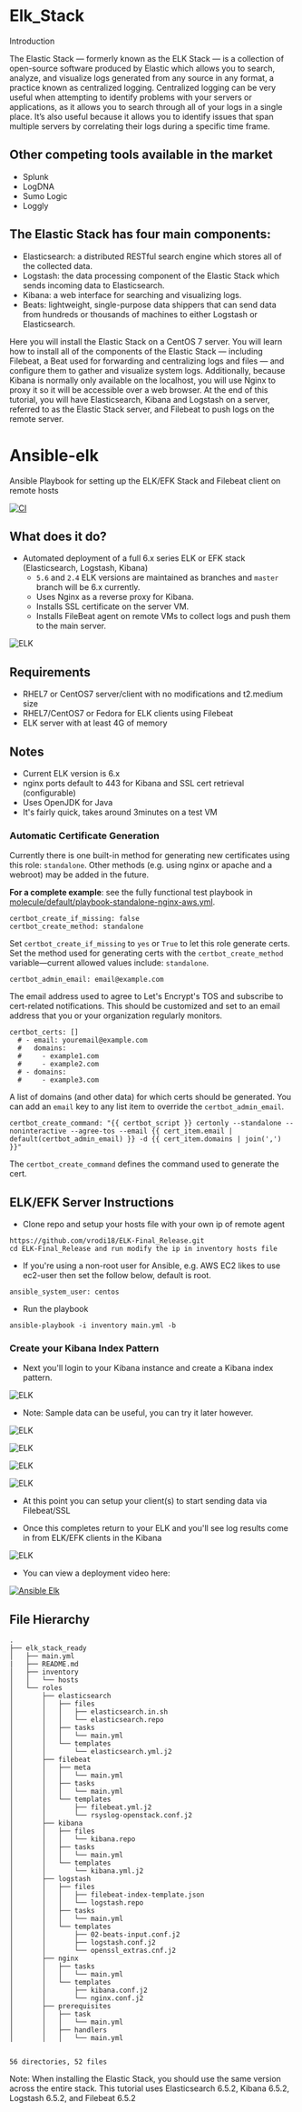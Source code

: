 Elk_Stack
==========
Introduction

The Elastic Stack — formerly known as the ELK Stack — is a collection of open-source software produced by Elastic which allows you to search, analyze, and visualize logs generated from any source in any format, a practice known as centralized logging. Centralized logging can be very useful when attempting to identify problems with your servers or applications, as it allows you to search through all of your logs in a single place. It’s also useful because it allows you to identify issues that span multiple servers by correlating their logs during a specific time frame.

## Other competing tools available in the market
* Splunk
* LogDNA
* Sumo Logic
* Loggly

## The Elastic Stack has four main components:

  * Elasticsearch: a distributed RESTful search engine which stores all of the collected data.
  * Logstash: the data processing component of the Elastic Stack which sends incoming data to Elasticsearch.
  * Kibana: a web interface for searching and visualizing logs.
  * Beats: lightweight, single-purpose data shippers that can send data from hundreds or thousands of machines to either Logstash or Elasticsearch.

Here you will install the Elastic Stack on a CentOS 7 server. You will learn how to install all of the components of the Elastic Stack — including Filebeat, a Beat used for forwarding and centralizing logs and files — and configure them to gather and visualize system logs. Additionally, because Kibana is normally only available on the localhost, you will use Nginx to proxy it so it will be accessible over a web browser. At the end of this tutorial, you will have Elasticsearch, Kibana and Logstash on a  server, referred to as the Elastic Stack server, and Filebeat to push logs on the remote server.



Ansible-elk
===========
Ansible Playbook for setting up the ELK/EFK Stack and Filebeat client on remote hosts


[![CI](https://travis-ci.org/sadsfae/ansible-elk.svg?branch=master)](https://travis-ci.org/sadsfae/ansible-elk)

## What does it do?
   - Automated deployment of a full 6.x series ELK or EFK stack (Elasticsearch, Logstash, Kibana)
     * `5.6` and `2.4` ELK versions are maintained as branches and `master` branch will be 6.x currently.
     * Uses Nginx as a reverse proxy for Kibana.
     * Installs SSL certificate on the server VM. 
     * Installs FileBeat agent on remote VMs to collect logs and push them to the main server.

![ELK](/image/1.png?raw=true "How it works")
     
## Requirements
   - RHEL7 or CentOS7 server/client with no modifications and t2.medium size
   - RHEL7/CentOS7 or Fedora for ELK clients using Filebeat
   - ELK server with at least 4G of memory 
   

## Notes
   - Current ELK version is 6.x 
   - nginx ports default to 443 for Kibana and SSL cert retrieval (configurable)
   - Uses OpenJDK for Java
   - It's fairly quick, takes around 3minutes on a test VM
 
 ### Automatic Certificate Generation

Currently there is one built-in method for generating new certificates using this role: `standalone`. Other methods (e.g. using nginx or apache and a webroot) may be added in the future.

**For a complete example**: see the fully functional test playbook in [molecule/default/playbook-standalone-nginx-aws.yml](molecule/default/playbook-standalone-nginx-aws.yml).

    certbot_create_if_missing: false
    certbot_create_method: standalone

Set `certbot_create_if_missing` to `yes` or `True` to let this role generate certs. Set the method used for generating certs with the `certbot_create_method` variable—current allowed values include: `standalone`.

    certbot_admin_email: email@example.com

The email address used to agree to Let's Encrypt's TOS and subscribe to cert-related notifications. This should be customized and set to an email address that you or your organization regularly monitors.

    certbot_certs: []
      # - email: youremail@example.com
      #   domains:
      #     - example1.com
      #     - example2.com
      # - domains:
      #     - example3.com

A list of domains (and other data) for which certs should be generated. You can add an `email` key to any list item to override the `certbot_admin_email`.

    certbot_create_command: "{{ certbot_script }} certonly --standalone --noninteractive --agree-tos --email {{ cert_item.email | default(certbot_admin_email) }} -d {{ cert_item.domains | join(',') }}"

The `certbot_create_command` defines the command used to generate the cert.
 
## ELK/EFK Server Instructions
   - Clone repo and setup your hosts file with your own ip of remote agent
```
https://github.com/vrodi18/ELK-Final_Release.git
cd ELK-Final_Release and run modify the ip in inventory hosts file
```
   - If you're using a non-root user for Ansible, e.g. AWS EC2 likes to use ec2-user then set the follow below, default is root.

```
ansible_system_user: centos
```

   - Run the playbook
```
ansible-playbook -i inventory main.yml -b
```

### Create your Kibana Index Pattern
   - Next you'll login to your Kibana instance and create a Kibana index pattern.

![ELK](/image/elk6-0.png?raw=true "Click Explore on my Own")

   - Note: Sample data can be useful, you can try it later however.

![ELK](/image/elk6-1.png?raw=true "Click Discover")

![ELK](/image/elk6-2.png?raw=true "Create index pattern")

![ELK](/image/elk6-3.png?raw=true "Select @timestamp from the drop-down and create index pattern")

![ELK](/image/elk6-4.png?raw=true "Click Discover")

   - At this point you can setup your client(s) to start sending data via Filebeat/SSL

   - Once this completes return to your ELK and you'll see log results come in from ELK/EFK clients in the Kibana 

![ELK](/image/elk6-5.png?raw=true "watch the magic")

   - You can view a deployment video here:

[![Ansible Elk](http://img.youtube.com/vi/6is6Ecxc2zE/0.jpg)](http://www.youtube.com/watch?v=6is6Ecxc2zE "Deploying ELK with Ansible")


## File Hierarchy
```
.
├── elk_stack_ready
│   ├── main.yml
|   ├── README.md
│   ├── inventory
│   │   └── hosts
│   └── roles
│       ├── elasticsearch
│       │   ├── files
│       │   │   ├── elasticsearch.in.sh
│       │   │   └── elasticsearch.repo
│       │   ├── tasks
│       │   │   └── main.yml
│       │   └── templates
│       │       └── elasticsearch.yml.j2
│       ├── filebeat
│       │   ├── meta
│       │   │   └── main.yml
│       │   ├── tasks
│       │   │   └── main.yml
│       │   └── templates
│       │       ├── filebeat.yml.j2
│       │       └── rsyslog-openstack.conf.j2
│       ├── kibana
│       │   ├── files
│       │   │   └── kibana.repo
│       │   ├── tasks
│       │   │   └── main.yml
│       │   └── templates
│       │       └── kibana.yml.j2
│       ├── logstash
│       │   ├── files
│       │   │   ├── filebeat-index-template.json
│       │   │   └── logstash.repo
│       │   ├── tasks
│       │   │   └── main.yml
│       │   └── templates
│       │       ├── 02-beats-input.conf.j2
│       │       ├── logstash.conf.j2
│       │       └── openssl_extras.cnf.j2
│       ├── nginx
│       │   ├── tasks
│       │   │   └── main.yml
│       │   └── templates
│       │       ├── kibana.conf.j2
│       │       └── nginx.conf.j2
│       ├── prerequisites
│       │   ├── task
│       │   │   └── main.yml
│       │   ├── handlers
│       │   │   └── main.yml


56 directories, 52 files

```





Note: When installing the Elastic Stack, you should use the same version across the entire stack. This tutorial uses  Elasticsearch 6.5.2, Kibana 6.5.2, Logstash 6.5.2, and Filebeat 6.5.2

